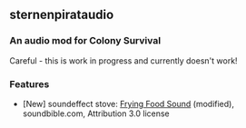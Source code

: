 ## sternenpirataudio

### An audio mod for Colony Survival

Careful - this is work in progress and currently doesn't work!

### Features

- [New] soundeffect stove: [Frying Food Sound](http://soundbible.com/2031-Frying-Food.html) (modified), soundbible.com, Attribution 3.0 license
